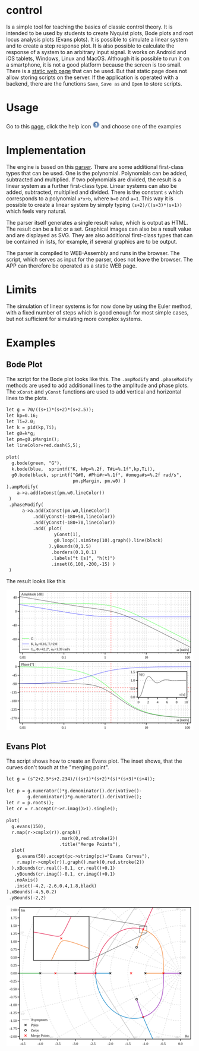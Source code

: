 # control #

Is a simple tool for teaching the basics of classic control theory.
It is intended to be used by students to create Nyquist plots, 
Bode plots and root locus analysis plots (Evans plots). It is possible 
to simulate a linear system and to create a step response plot. 
It is also possible to calculate the response of a system to an arbitrary 
input signal.
It works on Android and iOS tablets, Windows, Linux and MacOS.
Although it is possible to run it on a smartphone, it is not a good 
platform because the screen is too small.
There is a [static web page](https://hneemann.github.io/control/) 
that can be used. But that static page does not allow storing scripts on 
the server. 
If the application is operated with a backend, there are the functions 
`Save`, `Save as` and `Open` to store scripts.

# Usage #

Go to this [page](https://hneemann.github.io/control/), click the help 
icon <img src="/server/assets/help.svg" width="20"> and choose one of the examples

# Implementation #

The engine is based on this [parser](https://github.com/hneemann/parser2).
There are some additional first-class types that can be used. One is the 
polynomial. Polynomials can be added, subtracted and multiplied. If two 
polynomials are divided, the result is a linear system as a further 
first-class type. Linear systems can also be added, subtracted, 
multiplied and divided. There is the constant `s` which corresponds to a 
polynomial `a*x+b`, where `b=0` and `a=1`. This way it is possible to
create a linear system by simply typing `(s+2)/((s+3)*(s+1))` which 
feels very natural.

The parser itself generates a single result value, which is output as HTML. 
The result can be a list or a set. Graphical images can also be a result 
value and are displayed as SVG. They are also additional first-class types 
that can be contained in lists, for example, if several graphics are to be 
output.

The parser is compiled to WEB-Assembly and runs in the browser. 
The script, which serves as input for the parser, does not leave 
the browser. The APP can therefore be operated as a static WEB page.

# Limits #

The simulation of linear systems is for now done by using the Euler method, with a 
fixed number of steps which is good enough for most simple cases, but not 
sufficient for simulating more complex systems.

# Examples #

## Bode Plot ##

The script for the Bode plot looks like this. The `.ampModify` and 
`.phaseModify` methods are used to add additional lines to the amplitude and
phase plots. The `xConst` and `yConst` functions are used to add vertical
and horizontal lines to the plots. 

```
let g = 70/((s+1)*(s+2)*(s+2.5));
let kp=0.16;
let Ti=2.0;
let k = pid(kp,Ti);
let g0=k*g;
let pm=g0.pMargin();
let lineColor=red.dash(5,5);

plot(
  g.bode(green, "G"),
  k.bode(blue,  sprintf("K, k#p=%.2f, T#i=%.1f",kp,Ti)),
  g0.bode(black, sprintf("G#0, #Phi#r=%.1f°, #omega#s=%.2f rad/s",
                         pm.pMargin, pm.w0) )
).ampModify(
    a->a.add(xConst(pm.w0,lineColor))
 )
 .phaseModify(
      a->a.add(xConst(pm.w0,lineColor))
          .add(yConst(-180+50,lineColor))
          .add(yConst(-180+70,lineColor))
          .add( plot(
                  yConst(1), 
                  g0.loop().simStep(10).graph().line(black)
                ).yBounds(0,1.5)
                 .borders(0.1,0.1)
                 .labels("t [s]", "h(t)")
                 .inset(6,100,-200,-15) )
 )
```
The result looks like this

![Bode plot](/bode.svg)

## Evans Plot ##

Ths script shows how to create an Evans plot. The inset shows, that the curves 
don't touch at the "merging point".

```
let g = (s^2+2.5*s+2.234)/((s+1)*(s+2)*(s)*(s+3)*(s+4));

let p = g.numerator()*g.denominator().derivative()-
        g.denominator()*g.numerator().derivative();
let r = p.roots();
let cr = r.accept(r->r.imag()>1).single();

plot(
  g.evans(150),
  r.map(r->cmplx(r)).graph()
                    .mark(0,red.stroke(2))
                    .title("Merge Points"),
  plot(
    g.evans(50).accept(pc->string(pc)="Evans Curves"),
    r.map(r->cmplx(r)).graph().mark(0,red.stroke(2))
  ).xBounds(cr.real()-0.1, cr.real()+0.1)
   .yBounds(cr.imag()-0.1, cr.imag()+0.1)
   .noAxis()
   .inset(-4.2,-2.6,0.4,1.8,black)
).xBounds(-4.5,0.2)
 .yBounds(-2,2)
 ```

![Evans plot](/evans.svg)
